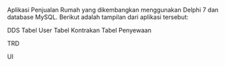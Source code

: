 Aplikasi Penjualan Rumah yang dikembangkan menggunakan Delphi 7 dan database MySQL. Berikut adalah tampilan dari aplikasi tersebut:

DDS
Tabel User
Tabel Kontrakan
Tabel Penyewaan
 
TRD

UI
